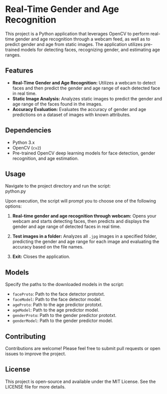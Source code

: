 # Real-Time Gender and Age Recognition

This project is a Python application that leverages OpenCV to perform real-time gender and age recognition through a webcam feed, as well as to predict gender and age from static images. The application utilizes pre-trained models for detecting faces, recognizing gender, and estimating age ranges.

## Features

- **Real-Time Gender and Age Recognition:** Utilizes a webcam to detect faces and then predict the gender and age range of each detected face in real time.
- **Static Image Analysis:** Analyzes static images to predict the gender and age range of the faces found in the images.
- **Accuracy Evaluation:** Evaluates the accuracy of gender and age predictions on a dataset of images with known attributes.

## Dependencies

- Python 3.x
- OpenCV (`cv2`)
- Pre-trained OpenCV deep learning models for face detection, gender recognition, and age estimation.

## Usage

Navigate to the project directory and run the script:  
python.py

Upon execution, the script will prompt you to choose one of the following options:

1. **Real-time gender and age recognition through webcam:** Opens your webcam and starts detecting faces, then predicts and displays the gender and age range of detected faces in real time.

2. **Test images in a folder:** Analyzes all `.jpg` images in a specified folder, predicting the gender and age range for each image and evaluating the accuracy based on the file names.

3. **Exit:** Closes the application.

## Models

Specify the paths to the downloaded models in the script:

- `faceProto`: Path to the face detector prototxt.
- `faceModel`: Path to the face detector model.
- `ageProto`: Path to the age predictor prototxt.
- `ageModel`: Path to the age predictor model.
- `genderProto`: Path to the gender predictor prototxt.
- `genderModel`: Path to the gender predictor model.

## Contributing

Contributions are welcome! Please feel free to submit pull requests or open issues to improve the project.

## License

This project is open-source and available under the MIT License. See the LICENSE file for more details.